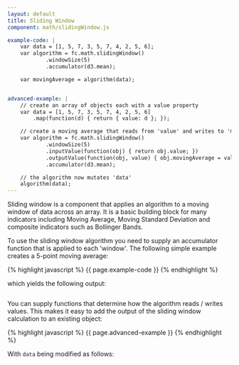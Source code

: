 ```yaml
---
layout: default
title: Sliding Window
component: math/slidingWindow.js

example-code: |
    var data = [1, 5, 7, 3, 5, 7, 4, 2, 5, 6];
    var algorithm = fc.math.slidingWindow()
            .windowSize(5)
            .accumulator(d3.mean);

    var movingAverage = algorithm(data);


advanced-example: |
    // create an array of objects each with a value property
    var data = [1, 5, 7, 3, 5, 7, 4, 2, 5, 6]
        .map(function(d) { return { value: d }; });

    // create a moving average that reads from 'value' and writes to 'movingAverage'
    var algorithm = fc.math.slidingWindow()
            .windowSize(5)
            .inputValue(function(obj) { return obj.value; })
            .outputValue(function(obj, value) { obj.movingAverage = value; })
            .accumulator(d3.mean);

    // the algorithm now mutates 'data'
    algorithm(data);
---
```


Sliding window is a component that applies an algorithm to a moving window of data across an array. It is a basic building block for many indicators including Moving Average, Moving Standard Deviation and composite indicators such as Bollinger Bands.

To use the sliding window algorithm you need to supply an accumulator function that is applied to each 'window'. The following simple example creates a 5-point moving average:

{% highlight javascript %}
{{ page.example-code }}
{% endhighlight %}

which yields the following output:

<pre id="math_slidingWindow"></pre>
<script type="text/javascript">
(function() {
    {{ page.example-code }}
    d3.select("#math_slidingWindow").html(movingAverage);
}());
</script>

You can supply functions that determine how the algorithm reads / writes values. This makes it easy to add the output of the sliding window calculation to an existing object:


{% highlight javascript %}
{{ page.advanced-example }}
{% endhighlight %}

With `data` being modified as follows:

<pre id="math_slidingWindow2"></pre>
<script type="text/javascript">
(function() {
    {{ page.advanced-example }}
    d3.select("#math_slidingWindow2").html(JSON.stringify(data));
}());
</script>
